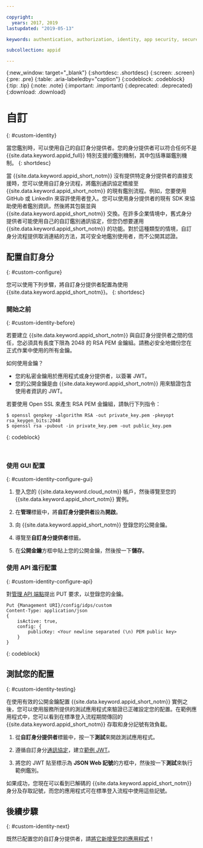 ```yaml
---

copyright:
  years: 2017, 2019
lastupdated: "2019-05-13"

keywords: authentication, authorization, identity, app security, secure, custom, proprietary, private key, public key, jwt

subcollection: appid

---
```


{:new_window: target="_blank"}
{:shortdesc: .shortdesc}
{:screen: .screen}
{:pre: .pre}
{:table: .aria-labeledby="caption"}
{:codeblock: .codeblock}
{:tip: .tip}
{:note: .note}
{:important: .important}
{:deprecated: .deprecated}
{:download: .download}

# 自訂
{: #custom-identity}

當您鑑別時，可以使用自己的自訂身分提供者。您的身分提供者可以符合任何不是 {{site.data.keyword.appid_full}} 特別支援的鑑別機制，其中包括專屬鑑別機制。
{: shortdesc}

當 {{site.data.keyword.appid_short_notm}} 沒有提供特定身分提供者的直接支援時，您可以使用自訂身分流程，將鑑別通訊協定橋接至 {{site.data.keyword.appid_short_notm}} 的現有鑑別流程。例如，您要使用 GitHub 或 LinkedIn 來容許使用者登入。您可以使用身分提供者的現有 SDK 來協助使用者鑑別資訊，然後將其包裝並與 {{site.data.keyword.appid_short_notm}} 交換。在許多企業情境中，舊式身分提供者可能使用自己的自訂鑑別通訊協定，但您仍想要運用 {{site.data.keyword.appid_short_notm}} 的功能。對於這種類型的情境，自訂身分流程提供取消連結的方法，其可安全地鑑別使用者，而不公開其認證。

## 配置自訂身分
{: #custom-configure}

您可以使用下列步驟，將自訂身分提供者配置為使用 {{site.data.keyword.appid_short_notm}}。
{: shortdesc}

### 開始之前
{: #custom-identity-before}

若要建立 {{site.data.keyword.appid_short_notm}} 與自訂身分提供者之間的信任，您必須具有長度下限為 2048 的 RSA PEM 金鑰組。請務必安全地備份您在正式作業中使用的所有金鑰。

如何使用金鑰？

- 您的私密金鑰用於應用程式或身分提供者，以簽署 JWT。
- 您的公開金鑰是由 {{site.data.keyword.appid_short_notm}} 用來驗證包含使用者資訊的 JWT。

若要使用 Open SSL 來產生 RSA PEM 金鑰組，請執行下列指令：

```
$ openssl genpkey -algorithm RSA -out private_key.pem -pkeyopt rsa_keygen_bits:2048
$ openssl rsa -pubout -in private_key.pem -out public_key.pem
```
{: codeblock}

</br>

### 使用 GUI 配置
{: #custom-identity-configure-gui}

1. 登入您的 {{site.data.keyword.cloud_notm}} 帳戶，然後導覽至您的 {{site.data.keyword.appid_short_notm}} 實例。

2. 在**管理**標籤中，將**自訂身分提供者**設為**開啟**。

3. 向 {{site.data.keyword.appid_short_notm}} 登錄您的公開金鑰。
  1. 導覽至**自訂身分提供者**標籤。
  2. 在**公開金鑰**方框中貼上您的公開金鑰，然後按一下**儲存**。



### 使用 API 進行配置
{: #custom-identity-configure-api}

對[管理 API 端點](https://us-south.appid.cloud.ibm.com/swagger-ui/#/Management%20API%20-%20Identity%20Providers/mgmt.set_custom_idp)提出 PUT 要求，以登錄您的金鑰。

```
Put {Management URI}/config/idps/custom
Content-Type: application/json
{
    isActive: true,
    config: {
        publicKey: <Your newline separated (\n) PEM public key>
    }
}
```
{: codeblock}

## 測試您的配置
{: #custom-identity-testing}

在使用有效的公開金鑰配置 {{site.data.keyword.appid_short_notm}} 實例之後，您可以使用服務所提供的測試應用程式來驗證已正確設定您的配置。在範例應用程式中，您可以看到在標準登入流程期間傳回的 {{site.data.keyword.appid_short_notm}} 存取和身分記號有效負載。

1. 從**自訂身分提供者**標籤中，按一下**測試**來開啟測試應用程式。

2. 遵循自訂身分[通訊協定](/docs/services/appid?topic=appid-custom-auth#generating-jwts)，建立[範例 JWT](https://jwt.io/)。

3. 將您的 JWT 貼至標示為 **JSON Web 記號**的方框中，然後按一下**測試**來執行範例鑑別。

如果成功，您現在可以看到已解碼的 {{site.data.keyword.appid_short_notm}} 身分及存取記號，而您的應用程式可在標準登入流程中使用這些記號。

## 後續步驟
{: #custom-identity-next}

既然已配置您的自訂身分提供者，請[將它新增至您的應用程式](/docs/services/appid?topic=appid-custom-auth#custom-auth)！
